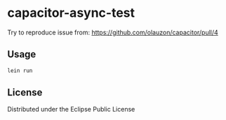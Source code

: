 # capacitor-async-test

Try to reproduce issue from: https://github.com/olauzon/capacitor/pull/4


## Usage

```bash
lein run
```

## License

Distributed under the Eclipse Public License

